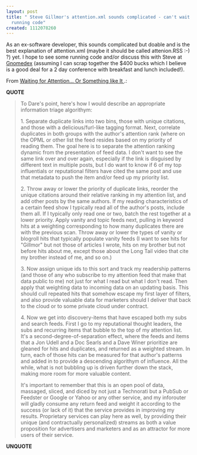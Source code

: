 ```yaml
---
layout: post
title: " Steve Gillmor's attention.xml sounds complicated - can't wait to see some
  running code"
created: 1112078260
---
```

<p>As an ex-software developer, this sounds complicated but doable and is the best explanation of attention.xml (maybe it should be called attenion.RSS :-) ?)  yet. I hope to see some running code and/or discuss this with Steve at <a href="http://www.gnomedex.com/">Gnomedex</a> (assuming I can scrap together the $400 bucks which I believe is a good deal for a 2 day conference with breakfast and lunch included!).</p>
<p>From <a href="http://blogs.zdnet.com/Gillmor/index.php?p=74&part=rss&tag=feed&subj=zdblog">Waiting for Attention&#8230; Or Something like It </a>.:</p>
<p><b>QUOTE</b></p><blockquote><p>To Dare's point, here's how I would describe an appropriate information triage algorithym:</p>

<p>   1. Separate duplicate links into two bins, those with unique citations, and those with a delicious/furl-like tagging format. Next, correlate duplicates in both groups with the author's attention rank (where on the OPML or other list the feed resides based on my priority of reading them. The goal here is to separate the attention ranking dynamic from the presentation of feed data. I don't want to see the same link over and over again, especially if the link is disguised by different text in multiple posts, but I do want to know if 6 of my top influentials or reputational filters have cited the same post and use that metadata to push the item and/or feed up my priority list.</p>
<p>   2. Throw away or lower the priority of duplicate links, reorder the unique citations around their relative ranking in my attention list, and add other posts by the same authors. If my reading characteristics of a certain feed show I typically read all of the author's posts, include them all. If I typically only read one or two, batch the rest together at a lower priority. Apply vanity and topic feeds next, pulling in keyword hits at a weighting corresponding to how many duplicates there are with the previous scan. Throw away or lower the types of vanity or blogroll hits that typically populate vanity feeds (I want to see hits for "Gillmor" but not those of articles I wrote, hits on my brother but not before hits about me, except those about the Long Tail video that cite my brother instead of me, and so on.)</p>
<p>   3. Now assign unique ids to this sort and track my readership patterns (and those of any who subscribe to my attention feed that make that data public to me) not just for what I read but what I don't read. Then apply that weighting data to incoming data on an updating basis. This should cull repeated hits that somehow escape my first layer of filters, and also provide valuable data for marketers should I deliver that back to the cloud or to some private cloud under contract.
</p>   <p>4. Now we get into discovery-items that have escaped both my subs and search feeds. First I go to my reputational thought leaders, the subs and recurring items that bubble to the top of my attention list. It's a second-degree-of-separation effect, where the feeds and items that a Jon Udell and a Doc Searls and a Dave Winer prioritize are gleaned for hits and duplicates, and returned as a weighted stream. In turn, each of those hits can be measured for that author's patterns and added in to provide a descending algorithym of influence. All the while, what is not bubbling up is driven further down the stack, making more room for more valuable content.</p>


<p>It's important to remember that this is an open pool of data, massaged, sliced, and diced by not just a Technorati but a PubSub or Feedster or Google or Yahoo or any other service, and my inforouter will gladly consume any return feed and weight it according to the success (or lack of it) that the service provides in improving my results. Proprietary services can play here as well, by providing their unique (and contractually personalized) streams as both a value proposition for advertisers and marketers and as an attractor for more users of their service.</p></blockquote><p><b>UNQUOTE</b></p>



